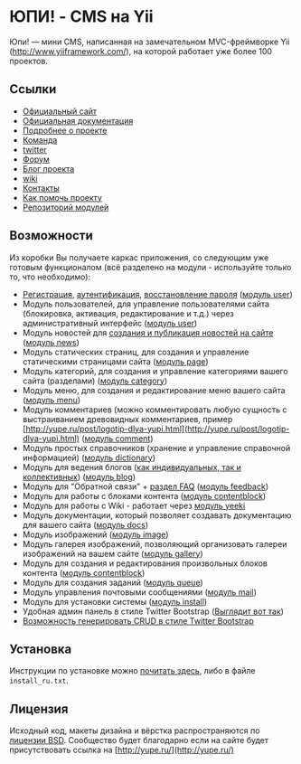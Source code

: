 ЮПИ! - CMS на Yii
=================

Юпи! — мини CMS, написанная на замечательном MVC-фреймворке Yii (http://www.yiiframework.com/),
на которой работает уже более 100 проектов.


Ссылки
------
* [Официальный сайт](http://yupe.ru/)
* [Официальная документация](http://yupe.ru/docs/index.html)
* [Подробнее о проекте](http://yupe.ru/pages/help)
* [Команда](http://yupe.ru/pages/team)
* [twitter](https://twitter.com/#!/YupeCms)
* [Форум](http://yupe.ru/talk/)
* [Блог проекта](http://yupe.ru/index.php/blog/yupe-mini-cms-yii)
* [wiki](http://yupe.ru/wiki/default/pageIndex)
* [Контакты](http://yupe.ru/feedback/index)
* [Как помочь проекту](http://yupe.ru/pages/help)
* [Репозиторий модулей](https://github.com/yupe/yupe-ext)

Возможности
-----------

Из коробки Вы получаете каркас приложения, со следующим уже готовым
функционалом (всё разделено на модули - используйте только то, что необходимо):

* [Регистрация](http://yupe.ru/registration), [аутентификация](http://yupe.ru/login), [восстановление пароля](http://yupe.ru/recovery) ([модуль user](https://github.com/yupe/yupe/tree/master/protected/modules/user))
* Модуль пользователей, для управление пользователями сайта (блокировка, активация, редактирование и т.д.) через административный интерфейс ([модуль user](https://github.com/yupe/yupe/tree/master/protected/modules/user))
* Модуль новостей для [создания и публикация новостей на сайте](http://yupe.ru/story/ocherednoy-sayt-na-yupi) ([модуль news](https://github.com/yupe/yupe/tree/master/protected/modules/news))
* Модуль статических страниц, для создания и управление статическими страницами сайта ([модуль page](https://github.com/yupe/yupe/tree/master/protected/modules/page))
* Модуль категорий, для создания и управление категориями вашего сайта (разделами) ([модуль category](https://github.com/yupe/yupe/tree/master/protected/modules/category))
* Модуль меню, для создания и редактирование меню вашего сайта ([модуль menu](https://github.com/yupe/yupe/tree/master/protected/modules/menu))
* Модуль комментариев (можно комментировать любую сущность с выстраиванием древовидных комментариев, пример [http://yupe.ru/post/logotip-dlya-yupi.html](http://yupe.ru/post/logotip-dlya-yupi.html) ([модуль comment](https://github.com/yupe/yupe/tree/master/protected/modules/comment))
* Модуль простых справочников (хранение и управление справочной информацией) ([модуль dictionary](https://github.com/yupe/yupe/tree/master/protected/modules/dictionary))
* Модуль для ведения блогов ([как индивидуальных, так и коллективных](http://yupe.ru/blog/yupe-mini-cms-yii)) ([модуль blog](https://github.com/yupe/yupe/tree/master/protected/modules/blog))
* Модуль для "Обратной связи" + [раздел FAQ](http://yupe.ru/faq) ([модуль feedback](https://github.com/yupe/yupe/tree/master/protected/modules/feedback))
* Модуль для работы с блоками контента ([модуль contentblock](https://github.com/yupe/yupe/tree/master/protected/modules/contentblock))
* Модуль для работы с Wiki - работает через [модуль yeeki](http://rmcreative.ru/blog/post/yeeki)
* Модуль документации, который позволяет создавать документацию для вашего сайта ([модуль docs](https://github.com/yupe/yupe/tree/master/protected/modules/docs))
* Модуль изображений ([модуль image](https://github.com/yupe/yupe/tree/master/protected/modules/image))
* Модуль галерея изображений, позволяющий организовать галереи изображений на вашем сайте ([модуль gallery](https://github.com/yupe/yupe/tree/master/protected/modules/gallery))
* Модуль для создания и редактирования произвольных блоков контента ([модуль contentblock](https://github.com/yupe/yupe/tree/master/protected/modules/contentblock))
* Модуль для создания заданий ([модуль queue](https://github.com/yupe/yupe/tree/master/protected/modules/queue))
* Модуль управления почтовыми сообщениями ([модуль mail](https://github.com/yupe/yupe/tree/master/protected/modules/mail))
* Модуль для установки системы ([модуль install](https://github.com/yupe/yupe/tree/master/protected/modules/install))
* Удобная админ панель в стиле Twitter Bootstrap  ([Выглядит вот так](http://yupe.ru/gallery/gallery/show/1))
* [Возможность генерировать CRUD в стиле Twitter Bootstrap](https://github.com/yupe/yupe/tree/master/protected/modules/yupe/extensions/yupe)

Установка
---------

Инструкции по установке можно [почитать здесь](http://yupe.ru/wiki/default/view?uid=%D0%A3%D1%81%D1%82%D0%B0%D0%BD%D0%BE%D0%B2%D0%BA%D0%B0), либо в файле `install_ru.txt`.

Лицензия
--------

Исходный код, макеты дизайна и вёрстка распространяются по [лицензии BSD](http://ru.wikipedia.org/wiki/%D0%9B%D0%B8%D1%86%D0%B5%D0%BD%D0%B7%D0%B8%D1%8F_BSD).
Сообщество будет благодарно если на сайте будет присутствовать ссылка на [http://yupe.ru/](http://yupe.ru/)
